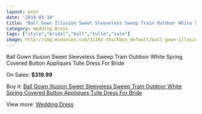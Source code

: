 ```yaml
---
layout: post
date: '2018-03-10'
title: "Ball Gown Illusion Sweet Sleeveless Sweep Train Outdoor White Spring Covered Button Appliques Tulle Dress For Bride"
category: Wedding Dress
tags: ["style","bridal","ball","tulle","sale"]
image: http://img.eudances.com/31163-thickbox_default/ball-gown-illusion-sweet-sleeveless-sweep-train-outdoor-white-spring-covered-button-appliques-tulle-dress-for-bride.jpg
---
```

Ball Gown Illusion Sweet Sleeveless Sweep Train Outdoor White Spring Covered Button Appliques Tulle Dress For Bride

On Sales: **$319.99**
<a href="https://www.eudances.com/en/wedding-dress/9819-ball-gown-illusion-sweet-sleeveless-sweep-train-outdoor-white-spring-covered-button-appliques-tulle-dress-for-bride.html"><amp-img layout="responsive" width="600" height="600" src="//img.eudances.com/31163-thickbox_default/ball-gown-illusion-sweet-sleeveless-sweep-train-outdoor-white-spring-covered-button-appliques-tulle-dress-for-bride.jpg" alt="Ball Gown Illusion Sweet Sleeveless Sweep Train Outdoor White Spring Covered Button Appliques Tulle Dress For Bride 0" /></a>
<a href="https://www.eudances.com/en/wedding-dress/9819-ball-gown-illusion-sweet-sleeveless-sweep-train-outdoor-white-spring-covered-button-appliques-tulle-dress-for-bride.html"><amp-img layout="responsive" width="600" height="600" src="//img.eudances.com/31173-thickbox_default/ball-gown-illusion-sweet-sleeveless-sweep-train-outdoor-white-spring-covered-button-appliques-tulle-dress-for-bride.jpg" alt="Ball Gown Illusion Sweet Sleeveless Sweep Train Outdoor White Spring Covered Button Appliques Tulle Dress For Bride 1" /></a>
<a href="https://www.eudances.com/en/wedding-dress/9819-ball-gown-illusion-sweet-sleeveless-sweep-train-outdoor-white-spring-covered-button-appliques-tulle-dress-for-bride.html"><amp-img layout="responsive" width="600" height="600" src="//img.eudances.com/31172-thickbox_default/ball-gown-illusion-sweet-sleeveless-sweep-train-outdoor-white-spring-covered-button-appliques-tulle-dress-for-bride.jpg" alt="Ball Gown Illusion Sweet Sleeveless Sweep Train Outdoor White Spring Covered Button Appliques Tulle Dress For Bride 2" /></a>
<a href="https://www.eudances.com/en/wedding-dress/9819-ball-gown-illusion-sweet-sleeveless-sweep-train-outdoor-white-spring-covered-button-appliques-tulle-dress-for-bride.html"><amp-img layout="responsive" width="600" height="600" src="//img.eudances.com/31171-thickbox_default/ball-gown-illusion-sweet-sleeveless-sweep-train-outdoor-white-spring-covered-button-appliques-tulle-dress-for-bride.jpg" alt="Ball Gown Illusion Sweet Sleeveless Sweep Train Outdoor White Spring Covered Button Appliques Tulle Dress For Bride 3" /></a>
<a href="https://www.eudances.com/en/wedding-dress/9819-ball-gown-illusion-sweet-sleeveless-sweep-train-outdoor-white-spring-covered-button-appliques-tulle-dress-for-bride.html"><amp-img layout="responsive" width="600" height="600" src="//img.eudances.com/31170-thickbox_default/ball-gown-illusion-sweet-sleeveless-sweep-train-outdoor-white-spring-covered-button-appliques-tulle-dress-for-bride.jpg" alt="Ball Gown Illusion Sweet Sleeveless Sweep Train Outdoor White Spring Covered Button Appliques Tulle Dress For Bride 4" /></a>
<a href="https://www.eudances.com/en/wedding-dress/9819-ball-gown-illusion-sweet-sleeveless-sweep-train-outdoor-white-spring-covered-button-appliques-tulle-dress-for-bride.html"><amp-img layout="responsive" width="600" height="600" src="//img.eudances.com/31169-thickbox_default/ball-gown-illusion-sweet-sleeveless-sweep-train-outdoor-white-spring-covered-button-appliques-tulle-dress-for-bride.jpg" alt="Ball Gown Illusion Sweet Sleeveless Sweep Train Outdoor White Spring Covered Button Appliques Tulle Dress For Bride 5" /></a>
<a href="https://www.eudances.com/en/wedding-dress/9819-ball-gown-illusion-sweet-sleeveless-sweep-train-outdoor-white-spring-covered-button-appliques-tulle-dress-for-bride.html"><amp-img layout="responsive" width="600" height="600" src="//img.eudances.com/31168-thickbox_default/ball-gown-illusion-sweet-sleeveless-sweep-train-outdoor-white-spring-covered-button-appliques-tulle-dress-for-bride.jpg" alt="Ball Gown Illusion Sweet Sleeveless Sweep Train Outdoor White Spring Covered Button Appliques Tulle Dress For Bride 6" /></a>
<a href="https://www.eudances.com/en/wedding-dress/9819-ball-gown-illusion-sweet-sleeveless-sweep-train-outdoor-white-spring-covered-button-appliques-tulle-dress-for-bride.html"><amp-img layout="responsive" width="600" height="600" src="//img.eudances.com/31167-thickbox_default/ball-gown-illusion-sweet-sleeveless-sweep-train-outdoor-white-spring-covered-button-appliques-tulle-dress-for-bride.jpg" alt="Ball Gown Illusion Sweet Sleeveless Sweep Train Outdoor White Spring Covered Button Appliques Tulle Dress For Bride 7" /></a>
<a href="https://www.eudances.com/en/wedding-dress/9819-ball-gown-illusion-sweet-sleeveless-sweep-train-outdoor-white-spring-covered-button-appliques-tulle-dress-for-bride.html"><amp-img layout="responsive" width="600" height="600" src="//img.eudances.com/31166-thickbox_default/ball-gown-illusion-sweet-sleeveless-sweep-train-outdoor-white-spring-covered-button-appliques-tulle-dress-for-bride.jpg" alt="Ball Gown Illusion Sweet Sleeveless Sweep Train Outdoor White Spring Covered Button Appliques Tulle Dress For Bride 8" /></a>
<a href="https://www.eudances.com/en/wedding-dress/9819-ball-gown-illusion-sweet-sleeveless-sweep-train-outdoor-white-spring-covered-button-appliques-tulle-dress-for-bride.html"><amp-img layout="responsive" width="600" height="600" src="//img.eudances.com/31165-thickbox_default/ball-gown-illusion-sweet-sleeveless-sweep-train-outdoor-white-spring-covered-button-appliques-tulle-dress-for-bride.jpg" alt="Ball Gown Illusion Sweet Sleeveless Sweep Train Outdoor White Spring Covered Button Appliques Tulle Dress For Bride 9" /></a>
<a href="https://www.eudances.com/en/wedding-dress/9819-ball-gown-illusion-sweet-sleeveless-sweep-train-outdoor-white-spring-covered-button-appliques-tulle-dress-for-bride.html"><amp-img layout="responsive" width="600" height="600" src="//img.eudances.com/31164-thickbox_default/ball-gown-illusion-sweet-sleeveless-sweep-train-outdoor-white-spring-covered-button-appliques-tulle-dress-for-bride.jpg" alt="Ball Gown Illusion Sweet Sleeveless Sweep Train Outdoor White Spring Covered Button Appliques Tulle Dress For Bride 10" /></a>

Buy it: [Ball Gown Illusion Sweet Sleeveless Sweep Train Outdoor White Spring Covered Button Appliques Tulle Dress For Bride](https://www.eudances.com/en/wedding-dress/9819-ball-gown-illusion-sweet-sleeveless-sweep-train-outdoor-white-spring-covered-button-appliques-tulle-dress-for-bride.html "Ball Gown Illusion Sweet Sleeveless Sweep Train Outdoor White Spring Covered Button Appliques Tulle Dress For Bride")

View more: [Wedding Dress](https://www.eudances.com/en/164-wedding-dress "Wedding Dress")